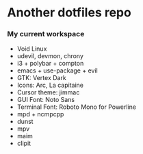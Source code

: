 # Another dotfiles repo #

### My current workspace ###

* Void Linux
* udevil, devmon, chrony
* i3 + polybar + compton
* emacs + use-package + evil
* GTK: Vertex Dark
* Icons: Arc, La capitaine
* Cursor theme: jimmac
* GUI Font: Noto Sans
* Terminal Font: Roboto Mono for Powerline
* mpd + ncmpcpp
* dunst
* mpv
* maim
* clipit
